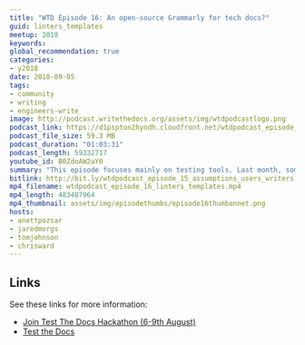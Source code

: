 ```yaml
---
title: "WTD Episode 16: An open-source Grammarly for tech docs?"
guid: linters_templates
meetup: 2018
keywords:
global_recommendation: true
categories:
- y2018
date: 2018-09-05
tags:
- community
- writing
- engineers-write
image: http://podcast.writethedocs.org/assets/img/wtdpodcastlogo.png
podcast_link: https://d1pspton2hyndh.cloudfront.net/wtdpodcast_episode_16_linters_templates.mp3
podcast_file_size: 59.3 MB
podcast_duration: "01:03:31"
podcast_length: 59332717
youtube_id: B0ZdoAW2aY0
summary: "This episode focuses mainly on testing tools. Last month, some rockstar WTD community members spent a few days at the Pronovix offices in Szeged, Hungary, trying to create a series of open-source testing tools. Specifically, they wanted to create a ‘create a container deployable solution that can automatically check docs’. In more blunt terms, a kind of open-source Grammarly, but integrated into deploys and repositories and focused on tech docs. Host Chris Ward and our podcast guest Anett Pozsar from Szeged (pron. Seg-jed) Hungary also participated in the Test-the-Docs hackathon. Anett recently started in her role as a technical writer, so in this episode we also chat about what it's like starting out as a new technical writer. Finally, we transition from testing tools and linters to templates. Structure and templates can be especially helpful for guiding engineers in writing docs."
bitlink: http://bit.ly/wtdpodcast_episode_15_assumptions_users_writers
mp4_filename: wtdpodcast_episode_16_linters_templates.mp4
mp4_length: 483487964
mp4_thumbnail: assets/img/episodethumbs/episode16thumbannet.png
hosts:
- anettpozsar
- jaredmorgs
- tomjohnson
- chrisward
---
```


## Links

See these links for more information:

* [Join Test The Docs Hackathon (6-9th August)](https://www.linkedin.com/pulse/join-test-docs-hackathon-6-9th-august-anett-pozsar/)
* [Test the Docs](https://testthedocs.org/)

